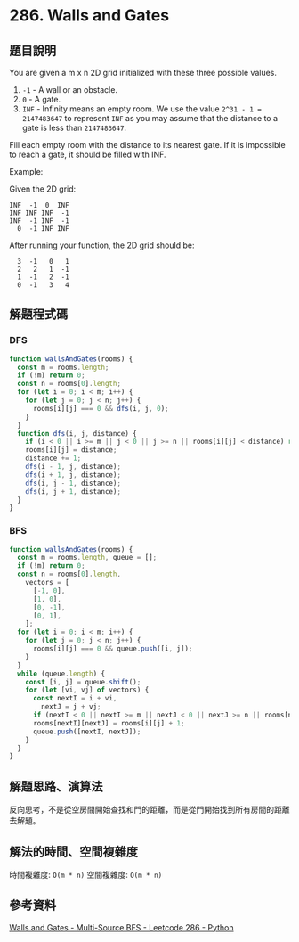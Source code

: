 # 286. Walls and Gates

## 題目說明

You are given a m x n 2D grid initialized with these three possible values.

1. `-1` - A wall or an obstacle.
2. `0` - A gate.
3. `INF` - Infinity means an empty room. We use the value `2^31 - 1 = 2147483647` to represent `INF` as you may assume that the distance to a gate is less than `2147483647`.

Fill each empty room with the distance to its nearest gate. If it is impossible to reach a gate, it should be filled with INF.

Example:

Given the 2D grid:

```
INF  -1  0  INF
INF INF INF  -1
INF  -1 INF  -1
  0  -1 INF INF
```

After running your function, the 2D grid should be:

```
  3  -1   0   1
  2   2   1  -1
  1  -1   2  -1
  0  -1   3   4
```

## 解題程式碼

### DFS

```javascript
function wallsAndGates(rooms) {
  const m = rooms.length;
  if (!m) return 0;
  const n = rooms[0].length;
  for (let i = 0; i < m; i++) {
    for (let j = 0; j < n; j++) {
      rooms[i][j] === 0 && dfs(i, j, 0);
    }
  }
  function dfs(i, j, distance) {
    if (i < 0 || i >= m || j < 0 || j >= n || rooms[i][j] < distance) return;
    rooms[i][j] = distance;
    distance += 1;
    dfs(i - 1, j, distance);
    dfs(i + 1, j, distance);
    dfs(i, j - 1, distance);
    dfs(i, j + 1, distance);
  }
}
```

### BFS

```javascript
function wallsAndGates(rooms) {
  const m = rooms.length, queue = [];
  if (!m) return 0;
  const n = rooms[0].length,
    vectors = [
      [-1, 0],
      [1, 0],
      [0, -1],
      [0, 1],
    ];
  for (let i = 0; i < m; i++) {
    for (let j = 0; j < n; j++) {
      rooms[i][j] === 0 && queue.push([i, j]);
    }
  }
  while (queue.length) {
    const [i, j] = queue.shift();
    for (let [vi, vj] of vectors) {
      const nextI = i + vi,
        nextJ = j + vj;
      if (nextI < 0 || nextI >= m || nextJ < 0 || nextJ >= n || rooms[nextI][nextJ] <= rooms[i][j]) continue;
      rooms[nextI][nextJ] = rooms[i][j] + 1;
      queue.push([nextI, nextJ]);
    }
  }
}
```

## 解題思路、演算法

反向思考，不是從空房間開始查找和門的距離，而是從門開始找到所有房間的距離去解題。

## 解法的時間、空間複雜度

時間複雜度: `O(m * n)`
空間複雜度: `O(m * n)`

## 參考資料

[Walls and Gates - Multi-Source BFS - Leetcode 286 - Python](https://youtu.be/e69C6xhiSQE)
